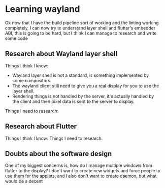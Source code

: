 
# Learning wayland

Ok now that I have the build pipeline sort of working and the linting working completely, I can now try to understand layer shell and flutter's embedder ABI, this is going to be hard, but I think I can manage to research and write some code


## Research about Wayland layer shell

Things I think I know: 

- Wayland layer shell is not a standard, is something implemented by some compositors.
- The wayland client still need to give you a real display for you to use the layer shell.
- Rendering things is not handled by the server, it's actually handled by the client and then pixel data is sent to the server to display.


Things I need to research:



## Research about Flutter

Things I think I know:
Things I need to research:

## Doubts about the software design

One of my biggest concerns is, how do I manage multiple windows from flutter to the display? I don't want to create new widgets and force people to use them for the applets, and I also don't want to create daemon, but what would be a decent
